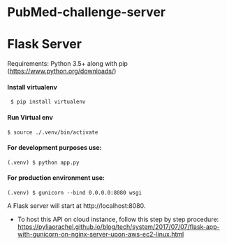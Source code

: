 # PubMed-challenge-server

# Flask Server
Requirements: Python 3.5+ along with pip (https://www.python.org/downloads/)

#### Install virtualenv
```
 $ pip install virtualenv
```
#### Run Virtual env
```
$ source ./.venv/bin/activate
```

#### For development purposes use:
```
(.venv) $ python app.py
```

#### For production environment use:
```
(.venv) $ gunicorn --bind 0.0.0.0:8080 wsgi
```

A Flask server will start at http://localhost:8080.

- To host this API on cloud instance, follow this step by step procedure: https://pyliaorachel.github.io/blog/tech/system/2017/07/07/flask-app-with-gunicorn-on-nginx-server-upon-aws-ec2-linux.html